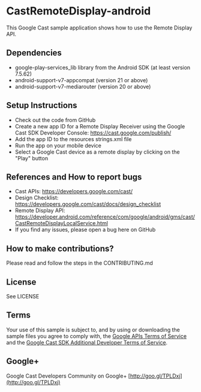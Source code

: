 # CastRemoteDisplay-android

This Google Cast sample application shows how to use the Remote Display API.

## Dependencies
* google-play-services_lib library from the Android SDK (at least version 7.5.62)
* android-support-v7-appcompat (version 21 or above)
* android-support-v7-mediarouter (version 20 or above)

## Setup Instructions
* Check out the code from GitHub
* Create a new app ID for a Remote Display Receiver using the Google Cast SDK Developer Console: https://cast.google.com/publish/
* Add the app ID to the resources strings.xml file
* Run the app on your mobile device
* Select a Google Cast device as a remote display by clicking on the "Play" button

## References and How to report bugs
* Cast APIs: https://developers.google.com/cast/
* Design Checklist: https://developers.google.com/cast/docs/design_checklist
* Remote Display API: https://developer.android.com/reference/com/google/android/gms/cast/CastRemoteDisplayLocalService.html
* If you find any issues, please open a bug here on GitHub

## How to make contributions?
Please read and follow the steps in the CONTRIBUTING.md

## License
See LICENSE

## Terms
Your use of this sample is subject to, and by using or downloading the sample files you agree to comply with, the [Google APIs Terms of Service](https://developers.google.com/terms/) and the [Google Cast SDK Additional Developer Terms of Service](https://developers.google.com/cast/docs/terms/).

## Google+
Google Cast Developers Community on Google+ [http://goo.gl/TPLDxj](http://goo.gl/TPLDxj)

